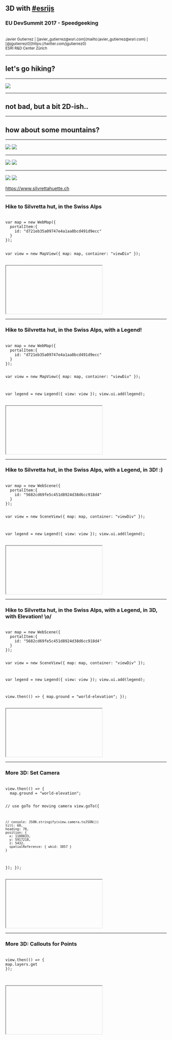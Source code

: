 <!-- .slide: data-background="img/bg-main.png" -->

## 3D with [#esrijs](https://developers.arcgis.com/javascript/)
###  EU DevSummit 2017 - Speedgeeking

<br>

<small>
Javier Gutierrez | [javier_gutierrez@esri.com](mailto:javier_gutierrez@esri.com) | [@jgutierrez0](https://twitter.com/jgutierrez0)
<br>
ESRI R&amp;D Center Zürich
</small>

---

## let's go hiking?

---


<img src="./img/flat-hike.jpg" style="max-height: 600px; border:0; background: none; box-shadow: none;" />

---

## not bad, but a bit 2D-ish..

---

## how about some mountains?

---

<img src="./img/hike3.jpg" style="max-height: 600px; border:0; background: none; box-shadow: none; display:inline-block" />
<img src="./img/hike2.jpg" style="max-height: 600px; border:0; background: none; box-shadow: none;display:inline-block" />

---

<img src="./img/hike1.jpg" style="max-height: 600px; border:0; background: none; box-shadow: none; display:inline-block" />
<img src="./img/hike4.jpg" style="max-height: 600px; border:0; background: none; box-shadow: none;display:inline-block" />


---

<img src="./img/hut1.jpg" style="max-height: 600px; border:0; background: none; box-shadow: none; display:inline-block" />
<img src="./img/hut2.jpg" style="max-height: 600px; border:0; background: none; box-shadow: none;display:inline-block" />

https://www.silvrettahuette.ch

---

### Hike to Silvretta hut, in the Swiss Alps


<div class="twos">
  <div class="snippet">
    <pre>
      <code class="lang-js hljs javascript">
var map = new WebMap({
  portalItem:{
    id: "d721eb35a09747e4a1aa8bcd491d9ecc"
  }
});

var view = new MapView({
  map: map,
  container: "viewDiv"
});
      </code>
   </pre>
  </div>

  <div class="snippet-preview">
    <iframe id="frame-auto-cast" data-src="./snippets/hike-map.html"></iframe>
  </div>
</div>

---

### Hike to Silvretta hut, in the Swiss Alps, with a Legend!


<div class="twos">
  <div class="snippet">
    <pre>
      <code class="lang-js hljs javascript">
var map = new WebMap({
  portalItem:{
    id: "d721eb35a09747e4a1aa8bcd491d9ecc"
  }
});

var view = new MapView({
  map: map,
  container: "viewDiv"
});

var legend = new Legend({ view: view });
view.ui.add(legend);
      </code>
   </pre>
  </div>

  <div class="snippet-preview">
    <iframe id="frame-auto-cast" data-src="./snippets/hike-map-legend.html"></iframe>
  </div>
</div>


---

### Hike to Silvretta hut, in the Swiss Alps, with a Legend, in 3D! :)


<div class="twos">
  <div class="snippet">
    <pre>
      <code class="lang-js hljs javascript">
var map = new WebScene({
  portalItem:{
    id: "5682cd69fe5c451d8924d38d6cc918d4"
  }
});

var view = new SceneView({
  map: map,
  container: "viewDiv"
});

var legend = new Legend({ view: view });
view.ui.add(legend);
      </code>
   </pre>
  </div>

  <div class="snippet-preview">
    <iframe id="frame-auto-cast" data-src="./snippets/hike-scene.html"></iframe>
  </div>
</div>


---

### Hike to Silvretta hut, in the Swiss Alps, with a Legend, in 3D, <br> with Elevation! \o/


<div class="twos">
  <div class="snippet">
    <pre>
      <code class="lang-js hljs javascript">
var map = new WebScene({
  portalItem:{
    id: "5682cd69fe5c451d8924d38d6cc918d4"
  }
});

var view = new SceneView({
  map: map,
  container: "viewDiv"
});

var legend = new Legend({ view: view });
view.ui.add(legend);

view.then(() => {
  map.ground = "world-elevation";
});
      </code>
   </pre>
  </div>

  <div class="snippet-preview">
    <iframe id="frame-auto-cast" data-src="./snippets/hike-scene-elevation.html"></iframe>
  </div>
</div>

---

### More 3D: Set Camera


<div class="twos">
  <div class="snippet">
    <pre>
      <code class="lang-js hljs javascript">
view.then(() => {
  map.ground = "world-elevation";

  // use goTo for moving camera
  view.goTo({

    // console: JSON.stringify(view.camera.toJSON())
    tilt: 60,
    heading: 78,
    position: {
      x: 1108833,
      y: 5917218,
      z: 5432,
      spatialReference: { wkid: 3857 }
    }
  });
});
      </code>
   </pre>
  </div>

  <div class="snippet-preview">
    <iframe id="frame-auto-cast" data-src="./snippets/hike-scene-camera.html"></iframe>
  </div>
</div>

---


### More 3D: Callouts for Points


<div class="twos">
  <div class="snippet">
    <pre>
      <code class="lang-js hljs javascript">
view.then(() => {
map.layers.get
});
      </code>
   </pre>
  </div>

  <div class="snippet-preview">
    <iframe id="frame-auto-cast" data-src="./snippets/hike-scene-callouts.html"></iframe>
  </div>
</div>

